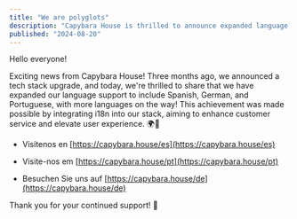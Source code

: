```yaml
---
title: "We are polyglots"
description: "Capybara House is thrilled to announce expanded language support for Spanish, German, and Portuguese, with more to come! Following our recent tech stack upgrade, we’ve integrated i18n to enhance customer service and elevate user experience. Visit us at capybara.house in your preferred language and join our growing global community!"
published: "2024-08-20"
---
```

Hello everyone!

Exciting news from Capybara House! Three months ago, we announced a tech stack upgrade, and today, we're thrilled to share that we have expanded our language support to include Spanish, German, and Portuguese, with more languages on the way! This achievement was made possible by integrating i18n into our stack, aiming to enhance customer service and elevate user experience. 🌍🎉

- Visítenos en [https://capybara.house/es](https://capybara.house/es)

- Visite-nos em [https://capybara.house/pt](https://capybara.house/pt)

- Besuchen Sie uns auf [https://capybara.house/de](https://capybara.house/de)



Thank you for your continued support! 🌟